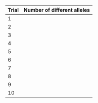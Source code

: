 | Trial | Number of different alleles |
| ----- | --------------------------- |
| 1     |                             |
| 2     |                             |
| 3     |                             |
| 4     |                             |
| 5     |                             |
| 6     |                             |
| 7     |                             |
| 8     |                             |
| 9     |                             |
| 10    |                             |
